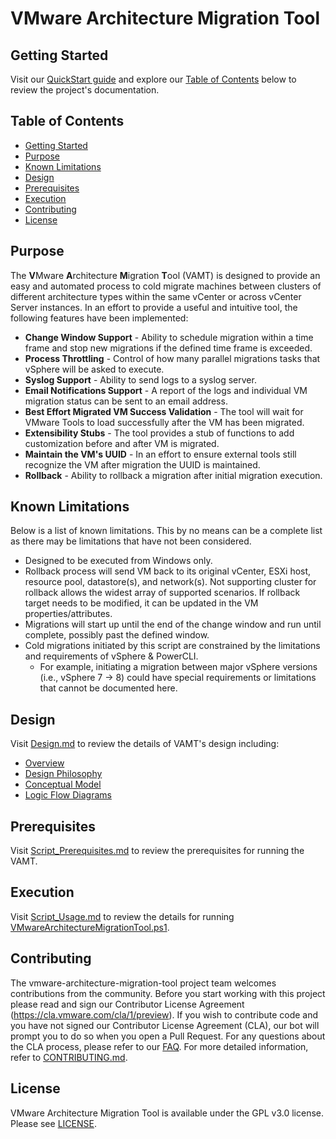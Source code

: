 # VMware Architecture Migration Tool

## Getting Started

Visit our [QuickStart guide](./wiki/QuickStartGuide.md) and explore
our [Table of Contents](#table-of-contents) below to review the project's documentation. 

## Table of Contents

- [Getting Started](#getting-started)
- [Purpose](#purpose)
- [Known Limitations](#known-limitations)
- [Design](#design)
- [Prerequisites](#prerequisites)
- [Execution](#execution)
- [Contributing](#contributing)
- [License](#license)

## Purpose 

The **V**Mware **A**rchitecture **M**igration **T**ool (VAMT) is designed to provide an easy and automated process to cold migrate machines between clusters of different architecture types within the same vCenter or across vCenter Server instances. In an effort to provide a useful and intuitive tool, the following features have been implemented:

 - **Change Window Support** - Ability to schedule migration within a time frame and stop new migrations if the defined time frame is exceeded.
 - **Process Throttling** - Control of how many parallel migrations tasks that vSphere will be asked to execute.
 - **Syslog Support** - Ability to send logs to a syslog server.
 - **Email Notifications Support** - A report of the logs and individual VM migration status can be sent to an email address.
 - **Best Effort Migrated VM Success Validation** - The tool will wait for VMware Tools to load successfully after the VM has been migrated.
 - **Extensibility Stubs** - The tool provides a stub of functions to add customization before and after VM is migrated.
 - **Maintain the VM's UUID** - In an effort to ensure external tools still recognize the VM after migration the UUID is maintained.
 - **Rollback** - Ability to rollback a migration after initial migration execution.
 
## Known Limitations

Below is a list of known limitations. This by no means can be a complete list as there may be limitations that have not been considered.

- Designed to be executed from Windows only.
- Rollback process will send VM back to its original vCenter, ESXi host, resource pool, datastore(s), and network(s). Not supporting cluster for rollback allows the widest array of supported scenarios. If rollback target needs to be modified, it can be updated in the VM properties/attributes.
- Migrations will start up until the end of the change window and run until complete, possibly past the defined window.
- Cold migrations initiated by this script are constrained by the limitations and requirements of vSphere & PowerCLI.
    - For example, initiating a migration between major vSphere versions (i.e., vSphere 7 -> 8) could have special requirements or limitations that cannot be documented here.

## Design

Visit [Design.md](./wiki/Design.md) to review the details of VAMT's design including:
- [Overview](./wiki/Design.md#overview)
- [Design Philosophy](./wiki/Design.md#philosophy)
- [Conceptual Model](./wiki/Design.md#conceptual-model)
- [Logic Flow Diagrams](./wiki/Design.md#logic-flow-diagrams)

## Prerequisites

Visit [Script_Prerequisites.md](./wiki/Script_Prerequisites.md) to review the prerequisites for running the VAMT.

## Execution

Visit [Script_Usage.md](./wiki/Script_Usage.md) to review the details for running [VMwareArchitectureMigrationTool.ps1](VMwareArchitectureMigrationTool.ps1).

## Contributing

The vmware-architecture-migration-tool project team welcomes contributions from the community. Before you start working with this project please read and sign our Contributor License Agreement (https://cla.vmware.com/cla/1/preview). If you wish to contribute code and you have not signed our Contributor License Agreement (CLA), our bot will prompt you to do so when you open a Pull Request. For any questions about the CLA process, please refer to our [FAQ](https://cla.vmware.com/faq). For more detailed information, refer to [CONTRIBUTING.md](CONTRIBUTING.md).

## License

VMware Architecture Migration Tool is available under the GPL v3.0 license. Please see [LICENSE](LICENSE).
